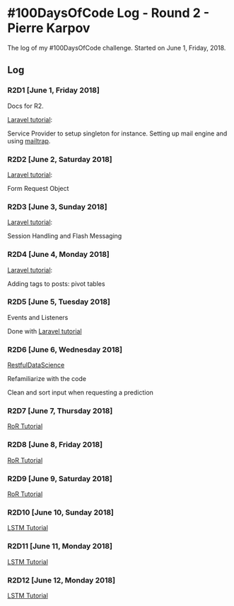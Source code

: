 # #100DaysOfCode Log - Round 2 - Pierre Karpov

The log of my #100DaysOfCode challenge. Started on June 1, Friday, 2018.

## Log

### R2D1 [June 1, Friday 2018]
Docs for R2.

[Laravel tutorial](https://laracasts.com/series/laravel-from-scratch-2017/):

Service Provider to setup singleton for instance. Setting up mail engine and using [mailtrap](https://mailtrap.io/).

### R2D2 [June 2, Saturday 2018]
[Laravel tutorial](https://laracasts.com/series/laravel-from-scratch-2017/):

Form Request Object

### R2D3 [June 3, Sunday 2018]
[Laravel tutorial](https://laracasts.com/series/laravel-from-scratch-2017/):

Session Handling and Flash Messaging

### R2D4 [June 4, Monday 2018]
[Laravel tutorial](https://laracasts.com/series/laravel-from-scratch-2017/):

Adding tags to posts: pivot tables

### R2D5 [June 5, Tuesday 2018]
Events and Listeners

Done with [Laravel tutorial](https://laracasts.com/series/laravel-from-scratch-2017/)

### R2D6 [June 6, Wednesday 2018]
[RestfulDataScience](https://github.com/pierrekarpov/RestfulDataScience)

Refamiliarize with the code

Clean and sort input when requesting a prediction

### R2D7 [June 7, Thursday 2018]
[RoR Tutorial](https://medium.freecodecamp.org/lets-create-an-intermediate-level-ruby-on-rails-application-d7c6e997c63f)

### R2D8 [June 8, Friday 2018]
[RoR Tutorial](https://medium.freecodecamp.org/lets-create-an-intermediate-level-ruby-on-rails-application-d7c6e997c63f)

### R2D9 [June 9, Saturday 2018]
[RoR Tutorial](https://medium.freecodecamp.org/lets-create-an-intermediate-level-ruby-on-rails-application-d7c6e997c63f)

### R2D10 [June 10, Sunday 2018]
[LSTM Tutorial](https://www.datacamp.com/community/tutorials/lstm-python-stock-market?utm_source=mybridge&utm_medium=blog&utm_campaign=read_more#lstm)

### R2D11 [June 11, Monday 2018]
[LSTM Tutorial](https://www.datacamp.com/community/tutorials/lstm-python-stock-market?utm_source=mybridge&utm_medium=blog&utm_campaign=read_more#lstm)


### R2D12 [June 12, Monday 2018]
[LSTM Tutorial](https://www.datacamp.com/community/tutorials/lstm-python-stock-market?utm_source=mybridge&utm_medium=blog&utm_campaign=read_more#lstm)
